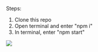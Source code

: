Steps:

1. Clone this repo
2. Open terminal and enter "npm i"
3. In terminal, enter "npm start"

<img src="https://cdn.discordapp.com/attachments/715319623637270638/1069367611357405294/image.png"/>
